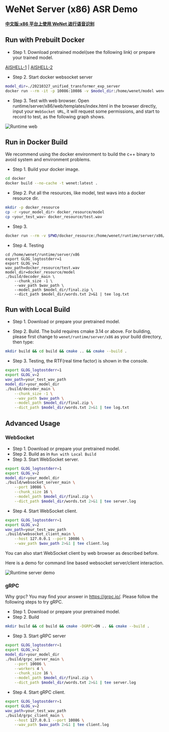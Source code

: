 # WeNet Server (x86) ASR Demo

**[中文版:x86 平台上使用 WeNet 进行语音识别](./README_CN.md)**

## Run with Prebuilt Docker

* Step 1. Download pretrained model(see the following link) or prepare your trained model.

[AISHELL-1](http://mobvoi-speech-public.ufile.ucloud.cn/public/wenet/aishell/20210601_unified_transformer_server.tar.gz)
| [AISHELL-2](http://mobvoi-speech-public.ufile.ucloud.cn/public/wenet/aishell2/20210602_unified_transformer_server.tar.gz)

* Step 2. Start docker websocket server

``` sh
model_dir=./20210327_unified_transformer_exp_server
docker run --rm -it -p 10086:10086 -v $model_dir:/home/wenet/model wenet:mini bash /home/run.sh
```

* Step 3. Test with web browser. Open runtime/server/x86/web/templates/index.html in the browser directly, input your `WebSocket URL`, it will request some permissions, and start to record to test, as the following graph shows.

![Runtime web](../../../docs/images/runtime_web.png)

## Run in Docker Build

We recommend using the docker environment to build the c++ binary to avoid
system and environment problems.

* Step 1. Build your docker image.

``` sh
cd docker
docker build --no-cache -t wenet:latest .
```

* Step 2. Put all the resources, like model, test wavs into a docker resource dir.

``` sh
mkdir -p docker_resource
cp -r <your_model_dir> docker_resource/model
cp <your_test_wav> docker_resource/test.wav
```

* Step 3.
``` sh
docker run --rm -v $PWD/docker_resource:/home/wenet/runtime/server/x86/docker_resource -it wenet bash
```

* Step 4. Testing
```
cd /home/wenet/runtime/server/x86
export GLOG_logtostderr=1
export GLOG_v=2
wav_path=docker_resource/test.wav
model_dir=docker_resource/model
./build/decoder_main \
    --chunk_size -1 \
    --wav_path $wav_path \
    --model_path $model_dir/final.zip \
    --dict_path $model_dir/words.txt 2>&1 | tee log.txt
```

## Run with Local Build

* Step 1. Download or prepare your pretrained model.

* Step 2. Build. The build requires cmake 3.14 or above. For building, please first change to `wenet/runtime/server/x86` as your build directory, then type:

``` sh
mkdir build && cd build && cmake .. && cmake --build .
```

* Step 3. Testing, the RTF(real time factor) is shown in the console.

``` sh
export GLOG_logtostderr=1
export GLOG_v=2
wav_path=your_test_wav_path
model_dir=your_model_dir
./build/decoder_main \
    --chunk_size -1 \
    --wav_path $wav_path \
    --model_path $model_dir/final.zip \
    --dict_path $model_dir/words.txt 2>&1 | tee log.txt
```


## Advanced Usage

### WebSocket

* Step 1. Download or prepare your pretrained model.
* Step 2. Build as in `Run with Local Build`
* Step 3. Start WebSocket server.

``` sh
export GLOG_logtostderr=1
export GLOG_v=2
model_dir=your_model_dir
./build/websocket_server_main \
    --port 10086 \
    --chunk_size 16 \
    --model_path $model_dir/final.zip \
    --dict_path $model_dir/words.txt 2>&1 | tee server.log
```
* Step 4. Start WebSocket client.

```sh
export GLOG_logtostderr=1
export GLOG_v=2
wav_path=your_test_wav_path
./build/websocket_client_main \
    --host 127.0.0.1 --port 10086 \
    --wav_path $wav_path 2>&1 | tee client.log
```

You can also start WebSocket client by web browser as described before.

Here is a demo for command line based websocket server/client interaction.

![Runtime server demo](../../../docs/images/runtime_server.gif)

### gRPC

Why grpc? You may find your answer in https://grpc.io/.
Please follow the following steps to try gRPC.

* Step 1. Download or prepare your pretrained model.
* Step 2. Build
``` sh
mkdir build && cd build && cmake -DGRPC=ON .. && cmake --build .
```
* Step 3. Start gRPC server

``` sh
export GLOG_logtostderr=1
export GLOG_v=2
model_dir=your_model_dir
./build/grpc_server_main \
    --port 10086 \
    --workers 4 \
    --chunk_size 16 \
    --model_path $model_dir/final.zip \
    --dict_path $model_dir/words.txt 2>&1 | tee server.log
```

* Step 4. Start gRPC client.

```sh
export GLOG_logtostderr=1
export GLOG_v=2
wav_path=your_test_wav_path
./build/grpc_client_main \
    --host 127.0.0.1 --port 10086 \
    --wav_path $wav_path 2>&1 | tee client.log
```

